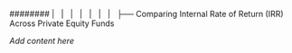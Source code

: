 ######## |   |   |   |   |   |   |   ├── Comparing Internal Rate of Return (IRR) Across Private Equity Funds

*Add content here*